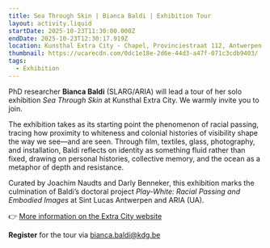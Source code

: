 ```yaml
---
title: Sea Through Skin | Bianca Baldi | Exhibition Tour
layout: activity.liquid
startDate: 2025-10-23T11:30:00.000Z
endDate: 2025-10-23T12:30:17.919Z
location: Kunsthal Extra City - Chapel, Provinciestraat 112, Antwerpen
thumbnail: https://ucarecdn.com/0dc1e18e-2d6e-44d3-a47f-071c3cdb9403/
tags:
  - Exhibition
---
```

PhD researcher **Bianca Baldi** (SLARG/ARIA) will lead a tour of her solo exhibition *Sea Through Skin* at Kunsthal Extra City. We warmly invite you to join.

The exhibition takes as its starting point the phenomenon of racial passing, tracing how proximity to whiteness and colonial histories of visibility shape the way we see—and are seen. Through film, textiles, glass, photography, and installation, Baldi reflects on identity as something fluid rather than fixed, drawing on personal histories, collective memory, and the ocean as a metaphor of depth and resistance.

Curated by Joachim Naudts and Darly Benneker, this exhibition marks the culmination of Baldi’s doctoral project *Play-White: Racial Passing and Embodied Images* at Sint Lucas Antwerpen and ARIA (UA).

👉 [More information on the Extra City website](https://extracitykunsthal.be/en/exhibitions/sea-through-skin)

**R﻿egister** for the tour via bianca.baldi@kdg.be